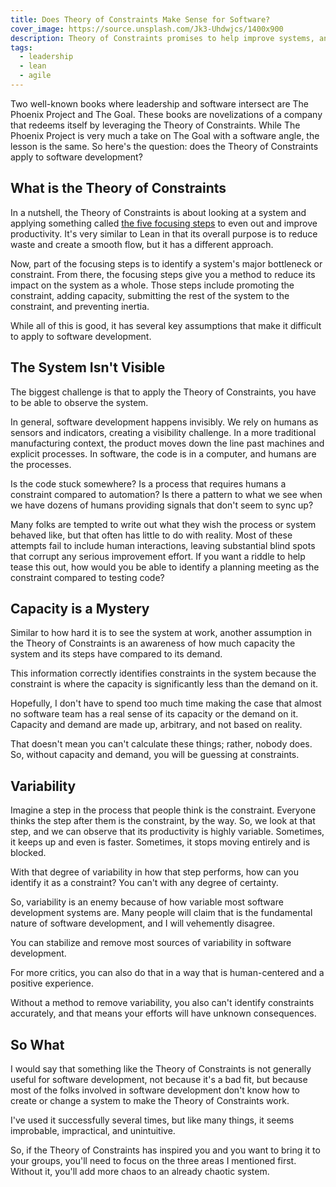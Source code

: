 ```yaml
---
title: Does Theory of Constraints Make Sense for Software?
cover_image: https://source.unsplash.com/Jk3-Uhdwjcs/1400x900
description: Theory of Constraints promises to help improve systems, and books like The Phoenix Project tell a story of how it can happen. Though, for most groups, the Theory of Constraints is a bad fit, and I'll explain why.
tags:
  - leadership
  - lean
  - agile
---
```

Two well-known books where leadership and software intersect are The Phoenix Project and The Goal. These books are novelizations of a company that redeems itself by leveraging the Theory of Constraints. While The Phoenix Project is very much a take on The Goal with a software angle, the lesson is the same. So here's the question: does the Theory of Constraints apply to software development?

## What is the Theory of Constraints

In a nutshell, the Theory of Constraints is about looking at a system and applying something called [the five focusing steps](https://www.tocinstitute.org/five-focusing-steps.html) to even out and improve productivity. It's very similar to Lean in that its overall purpose is to reduce waste and create a smooth flow, but it has a different approach.

Now, part of the focusing steps is to identify a system's major bottleneck or constraint. From there, the focusing steps give you a method to reduce its impact on the system as a whole. Those steps include promoting the constraint, adding capacity, submitting the rest of the system to the constraint, and preventing inertia.

While all of this is good, it has several key assumptions that make it difficult to apply to software development.

## The System Isn't Visible

The biggest challenge is that to apply the Theory of Constraints, you have to be able to observe the system.

In general, software development happens invisibly. We rely on humans as sensors and indicators, creating a visibility challenge. In a more traditional manufacturing context, the product moves down the line past machines and explicit processes. In software, the code is in a computer, and humans are the processes.

Is the code stuck somewhere? Is a process that requires humans a constraint compared to automation? Is there a pattern to what we see when we have dozens of humans providing signals that don't seem to sync up?

Many folks are tempted to write out what they wish the process or system behaved like, but that often has little to do with reality. Most of these attempts fail to include human interactions, leaving substantial blind spots that corrupt any serious improvement effort. If you want a riddle to help tease this out, how would you be able to identify a planning meeting as the constraint compared to testing code?

## Capacity is a Mystery

Similar to how hard it is to see the system at work, another assumption in the Theory of Constraints is an awareness of how much capacity the system and its steps have compared to its demand.

This information correctly identifies constraints in the system because the constraint is where the capacity is significantly less than the demand on it.

Hopefully, I don't have to spend too much time making the case that almost no software team has a real sense of its capacity or the demand on it. Capacity and demand are made up, arbitrary, and not based on reality.

That doesn't mean you can't calculate these things; rather, nobody does. So, without capacity and demand, you will be guessing at constraints.

## Variability

Imagine a step in the process that people think is the constraint. Everyone thinks the step after them is the constraint, by the way. So, we look at that step, and we can observe that its productivity is highly variable. Sometimes, it keeps up and even is faster. Sometimes, it stops moving entirely and is blocked.

With that degree of variability in how that step performs, how can you identify it as a constraint? You can't with any degree of certainty.

So, variability is an enemy because of how variable most software development systems are. Many people will claim that is the fundamental nature of software development, and I will vehemently disagree.

You can stabilize and remove most sources of variability in software development.

For more critics, you can also do that in a way that is human-centered and a positive experience.

Without a method to remove variability, you also can't identify constraints accurately, and that means your efforts will have unknown consequences.

## So What

I would say that something like the Theory of Constraints is not generally useful for software development, not because it's a bad fit, but because most of the folks involved in software development don't know how to create or change a system to make the Theory of Constraints work.

I've used it successfully several times, but like many things, it seems improbable, impractical, and unintuitive.

So, if the Theory of Constraints has inspired you and you want to bring it to your groups, you'll need to focus on the three areas I mentioned first. Without it, you'll add more chaos to an already chaotic system.